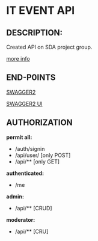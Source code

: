 # IT EVENT API

## DESCRIPTION:

Created API on SDA project group.

[more info](https:/#)

## END-P0INTS

[SWAGGER2](https://it-event-app.herokuapp.com/v2/api-docs) 

[SWAGGER2 UI](https://it-event-app.herokuapp.com/swagger-ui.html) 

## AUTHORIZATION

**permit all:** 
* /auth/signin 
* /api/user/ [only POST]
* /api/** [only GET]

**authenticated:**
* /me

**admin:**
* /api/** [CRUD]

**moderator:**
* /api/** [CRU]